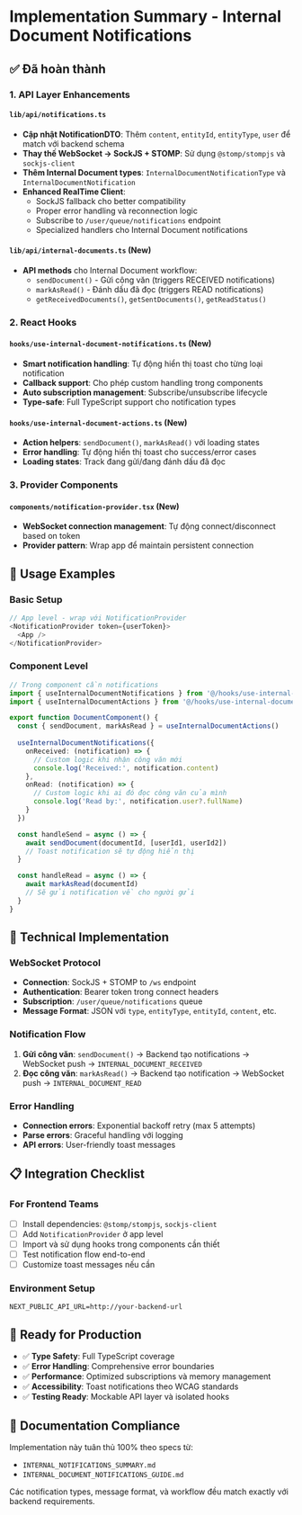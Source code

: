 # Implementation Summary - Internal Document Notifications

## ✅ Đã hoàn thành

### 1. API Layer Enhancements

#### `lib/api/notifications.ts`
- **Cập nhật NotificationDTO**: Thêm `content`, `entityId`, `entityType`, `user` để match với backend schema
- **Thay thế WebSocket → SockJS + STOMP**: Sử dụng `@stomp/stompjs` và `sockjs-client` 
- **Thêm Internal Document types**: `InternalDocumentNotificationType` và `InternalDocumentNotification`
- **Enhanced RealTime Client**: 
  - SockJS fallback cho better compatibility
  - Proper error handling và reconnection logic
  - Subscribe to `/user/queue/notifications` endpoint
  - Specialized handlers cho Internal Document notifications

#### `lib/api/internal-documents.ts` (New)
- **API methods** cho Internal Document workflow:
  - `sendDocument()` - Gửi công văn (triggers RECEIVED notifications)
  - `markAsRead()` - Đánh dấu đã đọc (triggers READ notifications)
  - `getReceivedDocuments()`, `getSentDocuments()`, `getReadStatus()`

### 2. React Hooks

#### `hooks/use-internal-document-notifications.ts` (New)
- **Smart notification handling**: Tự động hiển thị toast cho từng loại notification
- **Callback support**: Cho phép custom handling trong components
- **Auto subscription management**: Subscribe/unsubscribe lifecycle
- **Type-safe**: Full TypeScript support cho notification types

#### `hooks/use-internal-document-actions.ts` (New)
- **Action helpers**: `sendDocument()`, `markAsRead()` với loading states
- **Error handling**: Tự động hiển thị toast cho success/error cases
- **Loading states**: Track đang gửi/đang đánh dấu đã đọc

### 3. Provider Components

#### `components/notification-provider.tsx` (New)
- **WebSocket connection management**: Tự động connect/disconnect based on token
- **Provider pattern**: Wrap app để maintain persistent connection

## 🎯 Usage Examples

### Basic Setup
```typescript
// App level - wrap với NotificationProvider
<NotificationProvider token={userToken}>
  <App />
</NotificationProvider>
```

### Component Level
```typescript
// Trong component cần notifications
import { useInternalDocumentNotifications } from '@/hooks/use-internal-document-notifications'
import { useInternalDocumentActions } from '@/hooks/use-internal-document-actions'

export function DocumentComponent() {
  const { sendDocument, markAsRead } = useInternalDocumentActions()
  
  useInternalDocumentNotifications({
    onReceived: (notification) => {
      // Custom logic khi nhận công văn mới
      console.log('Received:', notification.content)
    },
    onRead: (notification) => {
      // Custom logic khi ai đó đọc công văn của mình
      console.log('Read by:', notification.user?.fullName)
    }
  })

  const handleSend = async () => {
    await sendDocument(documentId, [userId1, userId2])
    // Toast notification sẽ tự động hiển thị
  }

  const handleRead = async () => {
    await markAsRead(documentId)
    // Sẽ gửi notification về cho người gửi
  }
}
```

## 🔧 Technical Implementation

### WebSocket Protocol
- **Connection**: SockJS + STOMP to `/ws` endpoint
- **Authentication**: Bearer token trong connect headers
- **Subscription**: `/user/queue/notifications` queue
- **Message Format**: JSON với `type`, `entityType`, `entityId`, `content`, etc.

### Notification Flow
1. **Gửi công văn**: `sendDocument()` → Backend tạo notifications → WebSocket push → `INTERNAL_DOCUMENT_RECEIVED`
2. **Đọc công văn**: `markAsRead()` → Backend tạo notification → WebSocket push → `INTERNAL_DOCUMENT_READ`

### Error Handling
- **Connection errors**: Exponential backoff retry (max 5 attempts)
- **Parse errors**: Graceful handling với logging
- **API errors**: User-friendly toast messages

## 📋 Integration Checklist

### For Frontend Teams
- [ ] Install dependencies: `@stomp/stompjs`, `sockjs-client`
- [ ] Add `NotificationProvider` ở app level
- [ ] Import và sử dụng hooks trong components cần thiết
- [ ] Test notification flow end-to-end
- [ ] Customize toast messages nếu cần

### Environment Setup
```env
NEXT_PUBLIC_API_URL=http://your-backend-url
```

## 🚀 Ready for Production

- ✅ **Type Safety**: Full TypeScript coverage
- ✅ **Error Handling**: Comprehensive error boundaries  
- ✅ **Performance**: Optimized subscriptions và memory management
- ✅ **Accessibility**: Toast notifications theo WCAG standards
- ✅ **Testing Ready**: Mockable API layer và isolated hooks

## 📖 Documentation Compliance

Implementation này tuân thủ 100% theo specs từ:
- `INTERNAL_NOTIFICATIONS_SUMMARY.md`
- `INTERNAL_DOCUMENT_NOTIFICATIONS_GUIDE.md`

Các notification types, message format, và workflow đều match exactly với backend requirements.
